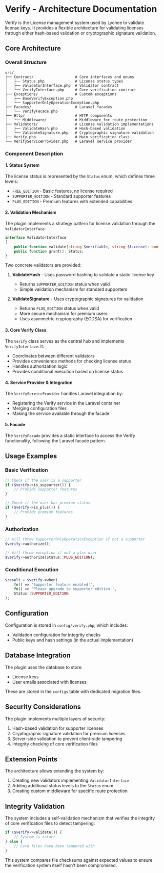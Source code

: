 # Verify - Architecture Documentation

Verify is the License management system used by Lychee to validate license keys. It provides a flexible architecture for validating licenses through either hash-based validation or cryptographic signature validation.

## Core Architecture

### Overall Structure

```
src/
├── Contract/                   # Core interfaces and enums
│   ├── Status.php              # License status types
│   ├── ValidatorInterface.php  # Validator contract
│   └── VerifyInterface.php     # Core verification contract
├── Exceptions/                 # Custom exceptions
│   ├── BaseVerifyException.php
│   └── SupporterOnlyOperationException.php
├── Facades/                    # Laravel facades
│   └── VerifyFacade.php
├── Http/                       # HTTP components
│   └── Middleware/             # Middleware for route protection
├── Validators/                 # License validation implementations
│   ├── ValidateHash.php        # Hash-based validation
│   └── ValidateSignature.php   # Cryptographic signature validation
├── Verify.php                  # Main verification class
└── VerifyServiceProvider.php   # Laravel service provider
```

### Component Description

#### 1. Status System

The license status is represented by the `Status` enum, which defines three levels:

- `FREE_EDITION` - Basic features, no license required
- `SUPPORTER_EDITION` - Standard supporter features
- `PLUS_EDITION` - Premium features with extended capabilities

#### 2. Validation Mechanism

The plugin implements a strategy pattern for license validation through the `ValidatorInterface`:

```php
interface ValidatorInterface
{
    public function validate(string $verifiable, string $license): bool;
    public function grant(): Status;
}
```

Two concrete validators are provided:

1. **ValidateHash** - Uses password hashing to validate a static license key
   - Returns `SUPPORTER_EDITION` status when valid
   - Simple validation mechanism for standard supporters

2. **ValidateSignature** - Uses cryptographic signatures for validation
   - Returns `PLUS_EDITION` status when valid
   - More secure mechanism for premium users
   - Uses asymmetric cryptography (ECDSA) for verification

#### 3. Core Verify Class

The `Verify` class serves as the central hub and implements `VerifyInterface`. It:

- Coordinates between different validators
- Provides convenience methods for checking license status
- Handles authorization logic
- Provides conditional execution based on license status

#### 4. Service Provider & Integration

The `VerifyServiceProvider` handles Laravel integration by:
- Registering the Verify service in the Laravel container
- Merging configuration files
- Making the service available through the facade

#### 5. Facade

The `VerifyFacade` provides a static interface to access the Verify functionality, following the Laravel facade pattern.

## Usage Examples

### Basic Verification

```php
// Check if the user is a supporter
if ($verify->is_supporter()) {
    // Provide supporter features
}

// Check if the user has premium status
if ($verify->is_plus()) {
    // Provide premium features
}
```

### Authorization

```php
// Will throw SupporterOnlyOperationException if not a supporter
$verify->authorize();

// Will throw exception if not a plus user
$verify->authorize(Status::PLUS_EDITION);
```

### Conditional Execution

```php
$result = $verify->when(
    fn() => 'Supporter feature enabled!',
    fn() => 'Please upgrade to supporter edition.',
    Status::SUPPORTER_EDITION
);
```

## Configuration

Configuration is stored in `config/verify.php`, which includes:

- Validation configuration for integrity checks
- Public keys and hash settings (in the actual implementation)

## Database Integration

The plugin uses the database to store:
- License keys
- User emails associated with licenses

These are stored in the `configs` table with dedicated migration files.

## Security Considerations

The plugin implements multiple layers of security:
1. Hash-based validation for supporter licenses
2. Cryptographic signature validation for premium licenses
3. Server-side validation to prevent client-side tampering
4. Integrity checking of core verification files

## Extension Points

The architecture allows extending the system by:
1. Creating new validators implementing `ValidatorInterface`
2. Adding additional status levels to the `Status` enum
3. Creating custom middleware for specific route protection

## Integrity Validation

The system includes a self-validation mechanism that verifies the integrity of core verification files to detect tampering:

```php
if ($verify->validate()) {
    // System is intact
} else {
    // Core files have been tampered with
}
```

This system compares file checksums against expected values to ensure the verification system itself hasn't been compromised.
